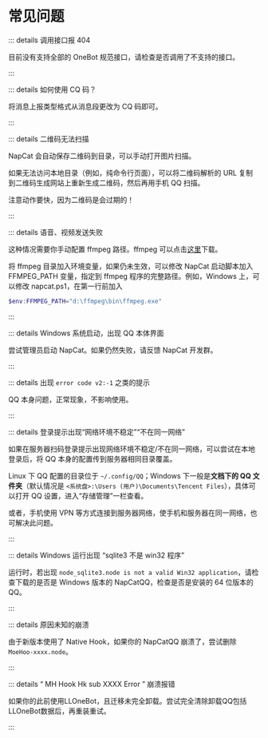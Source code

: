 # 常见问题

::: details 调用接口报 404

目前没有支持全部的 OneBot 规范接口，请检查是否调用了不支持的接口。

::: 

::: details 如何使用 CQ 码？

将消息上报类型格式从消息段更改为 CQ 码即可。

::: 

::: details 二维码无法扫描

NapCat 会自动保存二维码到目录，可以手动打开图片扫描。

如果无法访问本地目录（例如，纯命令行页面），可以将二维码解析的 URL 复制到二维码生成网站上重新生成二维码，然后再用手机 QQ 扫描。

注意动作要快，因为二维码是会过期的！

:::

::: details 语音、视频发送失败

这种情况需要你手动配置 ffmpeg 路径。ffmpeg 可以点击[这里](/zh-CN/guide/ffmpeg)下载。

将 ffmpeg 目录加入环境变量，如果仍未生效，可以修改 NapCat 启动脚本加入 FFMPEG_PATH 变量，指定到 ffmpeg 程序的完整路径。例如，Windows 上，可以修改 napcat.ps1，在第一行前加入

```powershell
$env:FFMPEG_PATH="d:\ffmpeg\bin\ffmpeg.exe"
```
:::

::: details Windows 系统启动，出现 QQ 本体界面

尝试管理员启动 NapCat。如果仍然失败，请反馈 NapCat 开发群。

:::


::: details 出现 `error code v2:-1` 之类的提示

QQ 本身问题，正常现象，不影响使用。

:::

::: details 登录提示出现“网络环境不稳定”“不在同一网络”

如果在服务器扫码登录提示出现网络环境不稳定/不在同一网络，可以尝试在本地登录后，将 QQ 本身的配置传到服务器相同目录覆盖。

Linux 下 QQ 配置的目录位于 `~/.config/QQ`；Windows 下一般是**文档下的 QQ 文件夹**（默认情况是 `<系统盘>:\Users (用户)\Documents\Tencent Files`），具体可以打开 QQ 设置，进入“存储管理”一栏查看。

或者，手机使用 VPN 等方式连接到服务器网络，使手机和服务器在同一网络，也可解决此问题。

:::

::: details Windows 运行出现 “sqlite3 不是 win32 程序”

运行时，若出现 `node_sqlite3.node is not a valid Win32 application`，请检查下载的是否是 Windows 版本的 NapCatQQ，检查是否是安装的 64 位版本的 QQ。

:::

::: details 原因未知的崩溃

由于新版本使用了 Native Hook，如果你的 NapCatQQ 崩溃了，尝试删除 `MoeHoo-xxxx.node`。

:::

::: details “ MH Hook Hk sub XXXX Error ” 崩溃报错

如果你的此前使用LLOneBot，且迁移未完全卸载。尝试完全清除卸载QQ包括LLOneBot数据后，再重装重试。

:::
